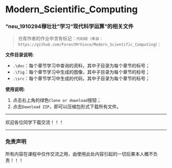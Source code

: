 # Modern_Scientific_Computing
### “neu_1910294穆壮壮”学习“现代科学运算”的相关文件
> 仓库作者的作业中含有标记：`代码段（来自：https://github.com/ForestMrVince/Modern_Scientific_Computing）：`

**文件目录说明:**
- `.\doc`：每个章节学习中查询的资料，其中子目录为每个章节的标号；
- `.\fig`：每个章节学习中生成的图像，其中子目录为每个章节的标号；
- `.\src`：每个章节学习中生成的代码，其中子目录为每个章节的标号；

**使用说明:**
1. 点击右上角的绿色`Clone or download`按钮；
2. 点击`Download ZIP`，即可以压缩包形式下载所有文件。
___
欢迎各位同学下载交流！！！
___
### 免责声明
所有内容在课程中仅作交流之用，由使用此处内容引起的一切后果本人概不负责！！！
